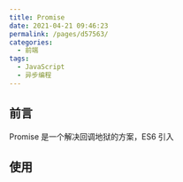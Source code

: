 ```yaml
---
title: Promise
date: 2021-04-21 09:46:23
permalink: /pages/d57563/
categories:
  - 前端
tags:
  - JavaScript
  - 异步编程
---
```

## 前言
Promise 是一个解决回调地狱的方案，ES6 引入

## 使用
```js

```